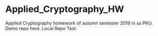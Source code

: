 # Applied_Cryptography_HW
Applied Cryptography homework of autumn semester 2019 in ss PKU.
Demo repo here.
Local Repo Test. 
